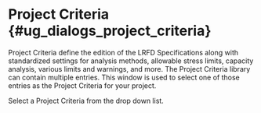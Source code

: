 Project Criteria {#ug_dialogs_project_criteria}
==============================================
Project Criteria define the edition of the LRFD Specifications along with standardized settings for analysis methods, allowable stress limits, capacity analysis, various limits and warnings, and more. The Project Criteria library can contain multiple entries. This window is used to select one of those entries as the Project Criteria for your project.

Select a Project Criteria from the drop down list.  
